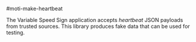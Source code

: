 #moti-make-heartbeat

The Variable Speed Sign application accepts *heartbeat* JSON payloads from trusted sources. This library produces fake data that can be used for testing.
